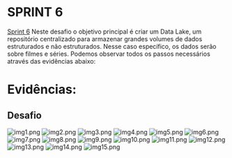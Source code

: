 # SPRINT 6 
[Sprint 6](Sprint6) Neste desafio o objetivo principal é criar um Data Lake, um repositório centralizado para armazenar grandes volumes de dados estruturados e não estruturados. Nesse caso específico, os dados serão sobre filmes e séries.
Podemos observar todos os passos necessários através das evidências abaixo:

# Evidências:
## Desafio
![img1.png](evidencias/desafio/ev1.png)
![img2.png](evidencias/desafio/ev2.png)
![img3.png](evidencias/desafio/ev3.png)
![img4.png](evidencias/desafio/ev4.png)
![img5.png](evidencias/desafio/ev5.png)
![img6.png](evidencias/desafio/ev6.png)
![img7.png](evidencias/desafio/ev7.png)
![img8.png](evidencias/desafio/ev8.png)
![img9.png](evidencias/desafio/ev9.png)
![img10.png](evidencias/desafio/ev10.png)
![img11.png](evidencias/desafio/ev11.png)
![img12.png](evidencias/desafio/ev12.png)
![img13.png](evidencias/desafio/ev13.png)
![img14.png](evidencias/desafio/ev14.png)
![img15.png](evidencias/desafio/ev15.png)

